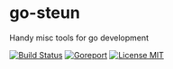 # go-steun
Handy misc tools for go development

[![Build Status](https://travis-ci.org/cthulhu/go-steun.svg?branch=master)](https://travis-ci.org/cthulhu/go-steun)  [![Goreport](https://goreportcard.com/badge/github.com/cthulhu/go-steun)](https://goreportcard.com/badge/github.com/cthulhu/go-steun) [![License MIT](https://img.shields.io/badge/license-MIT-blue.svg)](https://raw.githubusercontent.com/cthulhu/go-steun/master/LICENSE)
